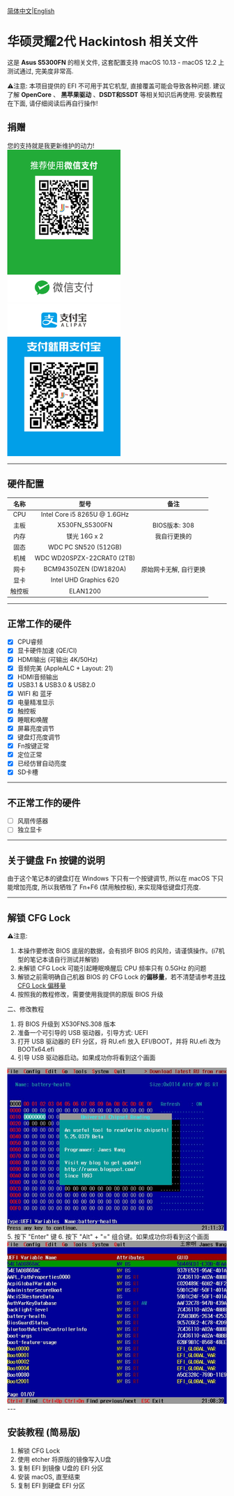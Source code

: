 
[简体中文](README.md)|[English](README_en.md)

# 华硕灵耀2代 Hackintosh 相关文件

这是 **Asus S5300FN** 的相关文件, 这套配置支持 macOS 10.13 - macOS 12.2 上测试通过, 完美度非常高.

⚠️️️注意: 本项目提供的 EFI 不可用于其它机型, 直接覆盖可能会导致各种问题. 建议了解 **OpenCore** 、 **黑苹果驱动** 、**DSDT和SSDT** 等相关知识后再使用. 安装教程在下面, 请仔细阅读后再自行操作! 

## 捐赠

您的支持就是我更新维护的动力!
<br/>
<img src="https://raw.githubusercontent.com/Jie2GG/Image/master/WeChat.png" width="260" height="350" alt="微信二维码"/>
<img src="https://raw.githubusercontent.com/Jie2GG/Image/master/AliPlay.png" width="260" height="350" alt="支付宝二维码"/>

---

## 硬件配置

|名称|型号|备注
:-:|:-:|:-:
|CPU|Intel Core i5 8265U @ 1.6GHz
|主板|X530FN_S5300FN|BIOS版本: 308
|内存|镁光 16G x 2|我自行更换的
|固态|WDC PC SN520 (512GB)
|机械|WDC WD20SPZX-22CRAT0 (2TB)
|网卡|BCM94350ZEN (DW1820A)|原始网卡无解, 自行更换
|显卡|Intel UHD Graphics 620|
|触控板|ELAN1200|

---

## 正常工作的硬件

- [x] CPU睿频
- [x] 显卡硬件加速 (QE/CI)
- [x] HDMI输出 (可输出 4K/50Hz)
- [x] 音频完美 (AppleALC + Layout: 21)
- [x] HDMI音频输出
- [x] USB3.1 & USB3.0 & USB2.0
- [x] WIFI 和 蓝牙
- [x] 电量精准显示
- [x] 触控板
- [x] 睡眠和唤醒
- [x] 屏幕亮度调节
- [x] 键盘灯亮度调节
- [x] Fn按键正常
- [x] 定位正常
- [x] 已经仿冒自动亮度
- [x] SD卡槽

---

## 不正常工作的硬件

- [ ] 风扇传感器 
- [ ] 独立显卡

---

## 关于键盘 Fn 按键的说明

由于这个笔记本的键盘灯在 Windows 下只有一个按键调节, 所以在 macOS 下只能增加亮度, 所以我牺牲了 Fn+F6 (禁用触控板), 来实现降低键盘灯亮度.

---

## 解锁 CFG Lock

⚠️️️注意: 
1. 本操作要修改 BIOS 底层的数据，会有损坏 BIOS 的风险，请谨慎操作。(i7机型的笔记本请自行测试并解锁)
2. 未解锁 CFG Lock 可能引起睡眠唤醒后 CPU 频率只有 0.5GHz 的问题
3. 解锁之前需明确自己机器 BIOS 的 CFG Lock 的**偏移量**，若不清楚请参考<a href='https://dortania.github.io/OpenCore-Post-Install/misc/msr-lock.html#turning-off-cfg-lock-manually'>寻找 CFG Lock 偏移量</a>
4. 按照我的教程修改，需要使用我提供的原版 BIOS 升级

二、修改教程
1. 将 BIOS 升级到 X530FNS.308 版本
2. 准备一个可引导的 USB 驱动器，引导方式: UEFI
3. 打开 USB 驱动器的 EFI 分区，将 RU.efi 放入 EFI/BOOT，并将 RU.efi 改为 BOOTx64.efi
4. 引导 USB 驱动器启动。如果成功你将看到这个画面
<img src="https://raw.githubusercontent.com/Jie2GG/Hackintosh-ASUS-S5300FN/master/Images/01.jpeg">
5. 按下 "Enter" 键
6. 按下 "Alt" + "=" 组合键。如果成功你将看到这个画面
<img src="https://raw.githubusercontent.com/Jie2GG/Hackintosh-ASUS-S5300FN/master/Images/02.jpeg">
---

## 安装教程 (简易版)

1. 解锁 CFG Lock
2. 使用 etcher 将原版的镜像写入U盘
3. 复制 EFI 到镜像 U盘的 EFI 分区
4. 安装 macOS, 直至结束
5. 复制 EFI 到硬盘 EFI 分区
